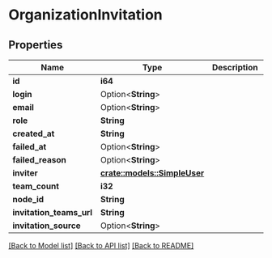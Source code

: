 # OrganizationInvitation

## Properties

Name | Type | Description | Notes
------------ | ------------- | ------------- | -------------
**id** | **i64** |  | 
**login** | Option<**String**> |  | 
**email** | Option<**String**> |  | 
**role** | **String** |  | 
**created_at** | **String** |  | 
**failed_at** | Option<**String**> |  | [optional]
**failed_reason** | Option<**String**> |  | [optional]
**inviter** | [**crate::models::SimpleUser**](simple-user.md) |  | 
**team_count** | **i32** |  | 
**node_id** | **String** |  | 
**invitation_teams_url** | **String** |  | 
**invitation_source** | Option<**String**> |  | [optional]

[[Back to Model list]](../README.md#documentation-for-models) [[Back to API list]](../README.md#documentation-for-api-endpoints) [[Back to README]](../README.md)


